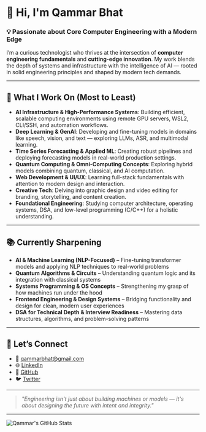 # 👋 Hi, I'm Qammar Bhat

### 💡 Passionate about Core Computer Engineering with a Modern Edge

I’m a curious technologist who thrives at the intersection of **computer engineering fundamentals** and **cutting-edge innovation**. My work blends the depth of systems and infrastructure with the intelligence of AI — rooted in solid engineering principles and shaped by modern tech demands.

---

## 💼 What I Work On (Most to Least)

- **AI Infrastructure & High-Performance Systems**: Building efficient, scalable computing environments using remote GPU servers, WSL2, CLI/SSH, and automation workflows.
- **Deep Learning & GenAI**: Developing and fine-tuning models in domains like speech, vision, and text — exploring LLMs, ASR, and multimodal learning.
- **Time Series Forecasting & Applied ML**: Creating robust pipelines and deploying forecasting models in real-world production settings.
- **Quantum Computing & Omni-Computing Concepts**: Exploring hybrid models combining quantum, classical, and AI computation.
- **Web Development & UI/UX**: Learning full-stack fundamentals with attention to modern design and interaction.
- **Creative Tech**: Delving into graphic design and video editing for branding, storytelling, and content creation.
- **Foundational Engineering**: Studying computer architecture, operating systems, DSA, and low-level programming (C/C++) for a holistic understanding.

---

## 📚 Currently Sharpening
- **AI & Machine Learning (NLP-Focused)** – Fine-tuning transformer models and applying NLP techniques to real-world problems  
- **Quantum Algorithms & Circuits** – Understanding quantum logic and its integration with classical systems  
- **Systems Programming & OS Concepts** – Strengthening my grasp of how machines run under the hood  
- **Frontend Engineering & Design Systems** – Bridging functionality and design for clean, modern user experiences  
- **DSA for Technical Depth & Interview Readiness** – Mastering data structures, algorithms, and problem-solving patterns  

---

## 🤝 Let’s Connect
- 📧 [qammarbhat@gmail.com](mailto:qammarbhat@gmail.com)  
- 🌐 [LinkedIn](https://www.linkedin.com/in/qammarbhat/)  
- 🐙 [GitHub](https://github.com/Qammarbhat)  
- 🐦 [Twitter](https://twitter.com/qammarbhat)  

---

> *"Engineering isn't just about building machines or models — it's about designing the future with intent and integrity."*

---

![Qammar's GitHub Stats](https://github-readme-stats.vercel.app/api?username=Qammarbhat&show_icons=true&theme=algolia)
